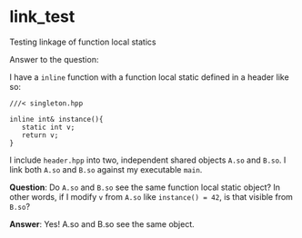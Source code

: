 # link_test
Testing linkage of function local statics

Answer to the question:

I have a `inline` function with a function local static defined in a header like so:

```
///< singleton.hpp

inline int& instance(){
   static int v;
   return v;
}
```

I include `header.hpp` into two, independent shared objects `A.so` and `B.so`. 
I link both `A.so` and `B.so` against my executable `main`. 

**Question**: Do `A.so` and `B.so` see the same function local static object? 
In other words, if I modify `v` from `A.so` like `instance() = 42`, is that visible from `B.so`?

**Answer**: Yes! A.so and B.so see the same object. 
